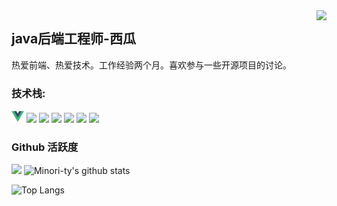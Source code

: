 <img align="right" src="https://count.getloli.com/get/@:Minori-ty?theme=rule34">

## java后端工程师-西瓜

热爱前端、热爱技术。工作经验两个月。喜欢参与一些开源项目的讨论。

### **技术栈:**

<a href="https://v3.cn.vuejs.org"><code><img height="20" src="https://raw.githubusercontent.com/github/explore/80688e429a7d4ef2fca1e82350fe8e3517d3494d/topics/vue/vue.png"></code></a>
<a href="https://www.tslang.cn/index.html"><code><img height="20" src="https://github.com/xg-123456/xg-123456/blob/main/images/typescript.png"></code></a>
<a href="https://https://cn.vitejs.dev"><code><img height="20" src="https://github.com/xg-123456/xg-123456/blob/main/images/vite.png"></code></a>
<a href="https://https://less.bootcss.com"><code><img height="20" src="https://github.com/xg-123456/xg-123456/blob/main/images/less.png"></code></a>
<a href="https://element-plus.org/#/zh-CN"><code><img height="20" src="https://github.com/xg-123456/xg-123456/blob/main/images/element plus.png"></code></a>
<a href="https://vant-contrib.gitee.io/vant/v3/#/zh-CN"><code><img height="20" src="https://github.com/xg-123456/xg-123456/blob/main/images/vant.png"></code></a>
<a href="https://www.docker.com"><code><img height="20" src="https://github.com/xg-123456/xg-123456/blob/main/images/docker.png"></code></a>

### Github 活跃度

[![](https://activity-graph.herokuapp.com/graph?username=Minori-ty&theme=dracula)](https://github.com/ashutosh00710/github-readme-activity-graph)
![Minori-ty's github stats](https://github-readme-stats.vercel.app/api?username=Minori-ty&show_icons=true&theme=vue)

![Top Langs](https://github-readme-stats.vercel.app/api/top-langs/?username=Minori-ty)
